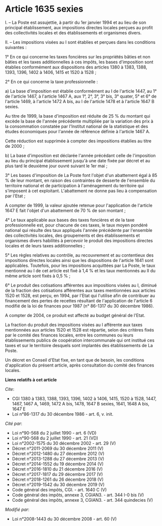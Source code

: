 # Article 1635 sexies

I. – La Poste est assujettie, à partir du 1er janvier 1994 et au lieu de son principal établissement, aux impositions
directes locales perçues au profit des collectivités locales et des établissements et organismes divers.

II. – Les impositions visées au I sont établies et perçues dans les conditions suivantes :

1° En ce qui concerne les taxes foncières sur les propriétés bâties et non bâties et les taxes additionnelles à ces impôts,
les bases d'imposition sont établies conformément aux dispositions des articles 1380 à 1383, 1388, 1393, 1396, 1402 à 1406,
1415 et 1520 à 1528 ;

2° En ce qui concerne la taxe professionnelle :

a) La base d'imposition est établie conformément au I de l'article 1447, au 1° de l'article 1467, à l'article 1467 A, aux 1°,
2°, 3°, 3° bis, 3° quater, 5° et 6° de l'article 1469, à l'article 1472 A bis, au I de l'article 1478 et à l'article 1647 B
sexies.

Au titre de 1999, la base d'imposition est réduite de 25 % du montant qui excède la base de l'année précédente multipliée par
la variation des prix à la consommation constatée par l'Institut national de la statistique et des études économiques pour
l'année de référence définie à l'article 1467 A.

Cette réduction est supprimée à compter des impositions établies au titre de 2000 ;

b) La base d'imposition est déclarée l'année précédant celle de l'imposition au lieu du principal établissement jusqu'à une
date fixée par décret et au plus tard le deuxième jour ouvré suivant le 1er mai ;

3° Les bases d'imposition de La Poste font l'objet d'un abattement égal à 85 % de leur montant, en raison des contraintes de
desserte de l'ensemble du territoire national et de participation à l'aménagement du territoire qui s'imposent à cet
exploitant. L'abattement ne donne pas lieu à compensation par l'Etat ;

A compter de 1999, la valeur ajoutée retenue pour l'application de l'article 1647 E fait l'objet d'un abattement de 70 % de
son montant ;

4° Le taux applicable aux bases des taxes foncières et de la taxe professionnelle est, pour chacune de ces taxes, le taux
moyen pondéré national qui résulte des taux appliqués l'année précédente par l'ensemble des collectivités locales, des
groupements et des établissements et organismes divers habilités à percevoir le produit des impositions directes locales et
de leurs taxes additionnelles ;

5° Les règles relatives au contrôle, au recouvrement et au contentieux des impositions directes locales ainsi que les
dispositions de l'article 1641 sont applicables. Toutefois, pour les impositions acquittées par La Poste, le taux mentionné
au I de cet article est fixé à 1,4 % et les taux mentionnés au II du même article sont fixés à 0,5 % ;

6° Le produit des cotisations afférentes aux impositions visées au I, diminué de la fraction des cotisations afférentes aux
taxes mentionnées aux articles 1520 et 1528, est perçu, en 1994, par l'Etat qui l'utilise afin de contribuer au financement
des pertes de recettes résultant de l'application de l'article 6 modifié de la loi de finances pour 1987 (n° 86-1317 du 30
décembre 1986).

A compter de 2004, ce produit est affecté au budget général de l'Etat.

La fraction du produit des impositions visées au I afférente aux taxes mentionnées aux articles 1520 et 1528 est répartie,
selon des critères fixés par le comité des finances locales, entre les communes ou leurs établissements publics de
coopération intercommunale qui ont institué ces taxes et sur le territoire desquels sont implantés des établissements de La
Poste.

Un décret en Conseil d'Etat fixe, en tant que de besoin, les conditions d'application du présent article, après consultation
du comité des finances locales.

**Liens relatifs à cet article**

_Cite_:

  - CGI 1380 à 1383, 1388, 1393, 1396, 1402 à 1406, 1415, 1520 à 1528, 1447, 1467, 1467 A, 1469, 1472 A bis, 1478, 1647 B sexies, 1641, 1648 A bis, 1647 E
  - Loi n°86-1317 du 30 décembre 1986 - art. 6, v. init.

_Cité par_:

  - Loi n°90-568 du 2 juillet 1990 - art. 6 (VD)
  - Loi n°90-568 du 2 juillet 1990 - art. 21 (VD)
  - Loi n°2002-1575 du 30 décembre 2002 - art. 29 (V)
  - Décret n°2011-2069 du 30 décembre 2011 (V)
  - Décret n°2012-1480 du 27 décembre 2012 (V)
  - Décret n°2013-1288 du 27 décembre 2013 (V)
  - Décret n°2014-1552 du 19 décembre 2014 (V)
  - Décret n°2016-1810 du 21 décembre 2016 (V)
  - Décret n°2017-1817 du 29 décembre 2017 (V)
  - Décret n°2018-1261 du 26 décembre 2018 (V)
  - Décret n°2019-1542 du 30 décembre 2019 (V)
  - Code général des impôts, CGI. - art. 1640 C (V)
  - Code général des impôts, annexe 3, CGIAN3. - art. 344 I-0 bis (V)
  - Code général des impôts, annexe 3, CGIAN3. - art. 344 quindecies (V)

_Modifié par_:

  - Loi n°2008-1443 du 30 décembre 2008 - art. 60 (V)
